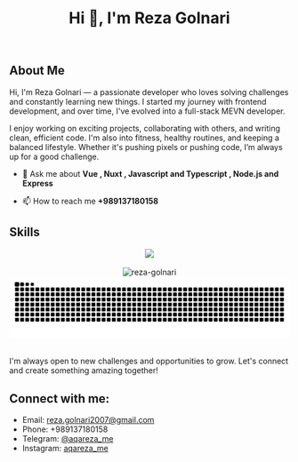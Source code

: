 <h1 align="center">Hi 👋, I'm Reza Golnari</h1>

<p align="left"> <a href="https://twitter.com/" target="blank"><img src="https://img.shields.io/twitter/follow/?logo=twitter&style=for-the-badge" alt="" /></a> </p>

## About Me
Hi, I'm Reza Golnari — a passionate developer who loves solving challenges and constantly learning new things. I started my journey with frontend development, and over time, I've evolved into a full-stack MEVN developer.

I enjoy working on exciting projects, collaborating with others, and writing clean, efficient code. I'm also into fitness, healthy routines, and keeping a balanced lifestyle. Whether it's pushing pixels or pushing code, I’m always up for a good challenge.


- 💬 Ask me about **Vue , Nuxt , Javascript and Typescript , Node.js and Express**

- 📫 How to reach me **+989137180158**

## Skills
<p align="center">
  <a href="https://skillicons.dev">
    <img src="https://skillicons.dev/icons?i=javascript,typescript,vue,nuxt,nodejs,express,mongodb,redis,jest,git,tailwind,bootstrap,vuetify,sass,postman,regex,bun" />
  </a>
</p>

<div align="center">
 <img src="https://github-readme-stats.vercel.app/api/top-langs?username=reza-golnari&show_icons=true&theme=dark&locale=en&layout=compact" alt="reza-golnari" />
</div>

<div align="center">
  <picture>
  <source media="(prefers-color-scheme: dark)" srcset="https://raw.githubusercontent.com/Reza-Golnari/Reza-Golnari/output/github-contribution-grid-snake-dark.svg">
  <source media="(prefers-color-scheme: light)" srcset="https://raw.githubusercontent.com/Reza-Golnari/Reza-Golnari/output/github-contribution-grid-snake.svg">
  <img alt="github contribution grid snake animation" src="https://raw.githubusercontent.com/Reza-Golnari/Reza-Golnari/output/github-contribution-grid-snake.svg">
</picture>
</div>
 
<br>

<div>
  
I'm always open to new challenges and opportunities to grow. Let's connect and create something amazing together!
## Connect with me:
- Email: [reza.golnari2007@gmail.com](mailto:reza.golnari2007@gmail.com)
- Phone: +989137180158
- Telegram: [@aqareza_me](https://t.me/aqareza_me)
- Instagram: [aqareza_me](https://www.instagram.com/aqareza_me)
</div>

